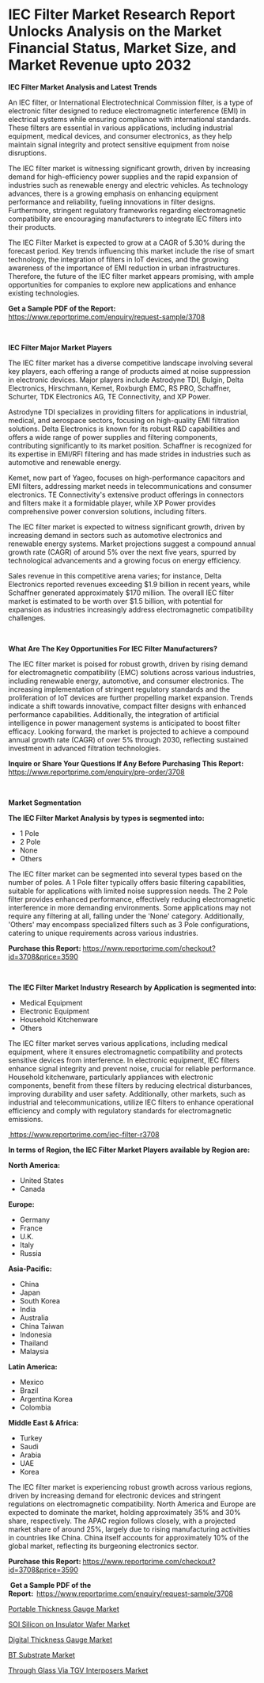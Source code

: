 <p><h1>IEC Filter Market Research Report Unlocks Analysis on the Market Financial Status, Market Size, and Market Revenue upto 2032</h1></p><p><strong>IEC Filter Market Analysis and Latest Trends</strong></p>
<p><p>An IEC filter, or International Electrotechnical Commission filter, is a type of electronic filter designed to reduce electromagnetic interference (EMI) in electrical systems while ensuring compliance with international standards. These filters are essential in various applications, including industrial equipment, medical devices, and consumer electronics, as they help maintain signal integrity and protect sensitive equipment from noise disruptions.</p><p>The IEC filter market is witnessing significant growth, driven by increasing demand for high-efficiency power supplies and the rapid expansion of industries such as renewable energy and electric vehicles. As technology advances, there is a growing emphasis on enhancing equipment performance and reliability, fueling innovations in filter designs. Furthermore, stringent regulatory frameworks regarding electromagnetic compatibility are encouraging manufacturers to integrate IEC filters into their products.</p><p>The IEC Filter Market is expected to grow at a CAGR of 5.30% during the forecast period. Key trends influencing this market include the rise of smart technology, the integration of filters in IoT devices, and the growing awareness of the importance of EMI reduction in urban infrastructures. Therefore, the future of the IEC filter market appears promising, with ample opportunities for companies to explore new applications and enhance existing technologies.</p></p>
<p><strong>Get a Sample PDF of the Report:&nbsp;</strong> <a href="https://www.reportprime.com/enquiry/request-sample/3708?utm_campaign=1998&utm_medium=2&utm_source=Github&utm_content=ia&utm_term=18032025&utm_id=iec-filter">https://www.reportprime.com/enquiry/request-sample/3708</a></p>
<p>&nbsp;</p>
<p><strong>IEC Filter Major Market Players</strong></p>
<p><p>The IEC filter market has a diverse competitive landscape involving several key players, each offering a range of products aimed at noise suppression in electronic devices. Major players include Astrodyne TDI, Bulgin, Delta Electronics, Hirschmann, Kemet, Roxburgh EMC, RS PRO, Schaffner, Schurter, TDK Electronics AG, TE Connectivity, and XP Power.</p><p>Astrodyne TDI specializes in providing filters for applications in industrial, medical, and aerospace sectors, focusing on high-quality EMI filtration solutions. Delta Electronics is known for its robust R&D capabilities and offers a wide range of power supplies and filtering components, contributing significantly to its market position. Schaffner is recognized for its expertise in EMI/RFI filtering and has made strides in industries such as automotive and renewable energy. </p><p>Kemet, now part of Yageo, focuses on high-performance capacitors and EMI filters, addressing market needs in telecommunications and consumer electronics. TE Connectivity's extensive product offerings in connectors and filters make it a formidable player, while XP Power provides comprehensive power conversion solutions, including filters.</p><p>The IEC filter market is expected to witness significant growth, driven by increasing demand in sectors such as automotive electronics and renewable energy systems. Market projections suggest a compound annual growth rate (CAGR) of around 5% over the next five years, spurred by technological advancements and a growing focus on energy efficiency.</p><p>Sales revenue in this competitive arena varies; for instance, Delta Electronics reported revenues exceeding $1.9 billion in recent years, while Schaffner generated approximately $170 million. The overall IEC filter market is estimated to be worth over $1.5 billion, with potential for expansion as industries increasingly address electromagnetic compatibility challenges.</p></p>
<p>&nbsp;</p>
<p><strong>What Are The Key Opportunities For IEC Filter Manufacturers?</strong></p>
<p><p>The IEC filter market is poised for robust growth, driven by rising demand for electromagnetic compatibility (EMC) solutions across various industries, including renewable energy, automotive, and consumer electronics. The increasing implementation of stringent regulatory standards and the proliferation of IoT devices are further propelling market expansion. Trends indicate a shift towards innovative, compact filter designs with enhanced performance capabilities. Additionally, the integration of artificial intelligence in power management systems is anticipated to boost filter efficacy. Looking forward, the market is projected to achieve a compound annual growth rate (CAGR) of over 5% through 2030, reflecting sustained investment in advanced filtration technologies.</p></p>
<p><strong>Inquire or Share Your Questions If Any Before Purchasing This Report:</strong> <a href="https://www.reportprime.com/enquiry/pre-order/3708?utm_campaign=1998&utm_medium=2&utm_source=Github&utm_content=ia&utm_term=18032025&utm_id=iec-filter">https://www.reportprime.com/enquiry/pre-order/3708</a></p>
<p>&nbsp;</p>
<p><strong>Market Segmentation</strong></p>
<p><strong>The IEC Filter Market Analysis by types is segmented into:</strong></p>
<p><ul><li>1 Pole</li><li>2 Pole</li><li>None</li><li>Others</li></ul></p>
<p><p>The IEC filter market can be segmented into several types based on the number of poles. A 1 Pole filter typically offers basic filtering capabilities, suitable for applications with limited noise suppression needs. The 2 Pole filter provides enhanced performance, effectively reducing electromagnetic interference in more demanding environments. Some applications may not require any filtering at all, falling under the 'None' category. Additionally, 'Others' may encompass specialized filters such as 3 Pole configurations, catering to unique requirements across various industries.</p></p>
<p><strong>Purchase this Report:&nbsp;</strong><a href="https://www.reportprime.com/checkout?id=3708&price=3590&utm_campaign=1998&utm_medium=2&utm_source=Github&utm_content=ia&utm_term=18032025&utm_id=iec-filter">https://www.reportprime.com/checkout?id=3708&price=3590</a></p>
<p>&nbsp;</p>
<p><strong>The IEC Filter Market Industry Research by Application is segmented into:</strong></p>
<p><ul><li>Medical Equipment</li><li>Electronic Equipment</li><li>Household Kitchenware</li><li>Others</li></ul></p>
<p><p>The IEC filter market serves various applications, including medical equipment, where it ensures electromagnetic compatibility and protects sensitive devices from interference. In electronic equipment, IEC filters enhance signal integrity and prevent noise, crucial for reliable performance. Household kitchenware, particularly appliances with electronic components, benefit from these filters by reducing electrical disturbances, improving durability and user safety. Additionally, other markets, such as industrial and telecommunications, utilize IEC filters to enhance operational efficiency and comply with regulatory standards for electromagnetic emissions.</p></p>
<p><a href="https://www.reportprime.com/iec-filter-r3708?utm_campaign=1998&utm_medium=2&utm_source=Github&utm_content=ia&utm_term=18032025&utm_id=iec-filter">&nbsp;https://www.reportprime.com/iec-filter-r3708</a></p>
<p><strong>In terms of Region, the IEC Filter Market Players available by Region are:</strong></p>
<p>
    <p> <strong> North America: </strong>
        <ul>
            <li>United States</li>
            <li>Canada</li>
        </ul>
        </p> 
    <p> <strong> Europe: </strong>
        <ul>
            <li>Germany</li>
            <li>France</li>
            <li>U.K.</li>
            <li>Italy</li>
            <li>Russia</li>
        </ul>
        </p> 
    <p> <strong> Asia-Pacific: </strong>
        <ul>
            <li>China</li>
            <li>Japan</li>
            <li>South Korea</li>
            <li>India</li>
            <li>Australia</li>
            <li>China Taiwan</li>
            <li>Indonesia</li>
            <li>Thailand</li>
            <li>Malaysia</li>
        </ul>
        </p> 
    <p> <strong> Latin America: </strong>
        <ul>
            <li>Mexico</li>
            <li>Brazil</li>
            <li>Argentina Korea</li>
            <li>Colombia</li>
        </ul>
        </p> 
    <p> <strong> Middle East & Africa: </strong>
        <ul>
            <li>Turkey</li>
            <li>Saudi</li>
            <li>Arabia</li>
            <li>UAE</li>
            <li>Korea</li>
        </ul>
    </p>
    </p>
<p><p>The IEC filter market is experiencing robust growth across various regions, driven by increasing demand for electronic devices and stringent regulations on electromagnetic compatibility. North America and Europe are expected to dominate the market, holding approximately 35% and 30% share, respectively. The APAC region follows closely, with a projected market share of around 25%, largely due to rising manufacturing activities in countries like China. China itself accounts for approximately 10% of the global market, reflecting its burgeoning electronics sector.</p></p>
<p><strong>Purchase this Report: </strong><a href="https://www.reportprime.com/checkout?id=3708&price=3590&utm_campaign=1998&utm_medium=2&utm_source=Github&utm_content=ia&utm_term=18032025&utm_id=iec-filter">https://www.reportprime.com/checkout?id=3708&price=3590</a></p>
<p>&nbsp;<strong>Get a Sample PDF of the Report:&nbsp;&nbsp;</strong><a href="https://www.reportprime.com/enquiry/request-sample/3708?utm_campaign=1998&utm_medium=2&utm_source=Github&utm_content=ia&utm_term=18032025&utm_id=iec-filter">https://www.reportprime.com/enquiry/request-sample/3708</a></p>
<p><strong></strong></p>
<p><p><a href="https://github.com/abidomamen/Market-Research-Report-List-1/blob/main/portable-thickness-gauge-market.md?utm_campaign=1998&utm_medium=2&utm_source=Github&utm_content=ia&utm_term=18032025&utm_id=iec-filter">Portable Thickness Gauge Market</a></p><p><a href="https://github.com/mokeleveisel/Market-Research-Report-List-1/blob/main/soi-silicon-on-insulator-wafer-market.md?utm_campaign=1998&utm_medium=2&utm_source=Github&utm_content=ia&utm_term=18032025&utm_id=iec-filter">SOI Silicon on Insulator Wafer Market</a></p><p><a href="https://github.com/leijavaagexo/Market-Research-Report-List-1/blob/main/digital-thickness-gauge-market.md?utm_campaign=1998&utm_medium=2&utm_source=Github&utm_content=ia&utm_term=18032025&utm_id=iec-filter">Digital Thickness Gauge Market</a></p><p><a href="https://github.com/baheraennika/Market-Research-Report-List-1/blob/main/bt-substrate-market.md?utm_campaign=1998&utm_medium=2&utm_source=Github&utm_content=ia&utm_term=18032025&utm_id=iec-filter">BT Substrate Market</a></p><p><a href="https://github.com/adelanwkadua/Market-Research-Report-List-1/blob/main/through-glass-via-tgv-interposers-market.md?utm_campaign=1998&utm_medium=2&utm_source=Github&utm_content=ia&utm_term=18032025&utm_id=iec-filter">Through Glass Via TGV Interposers Market</a></p></p>
